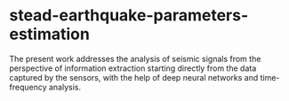 # stead-earthquake-parameters-estimation
The present work addresses the analysis of seismic signals from the perspective of information extraction starting directly from the data captured by the sensors, with the help of deep neural networks and time-frequency analysis.
